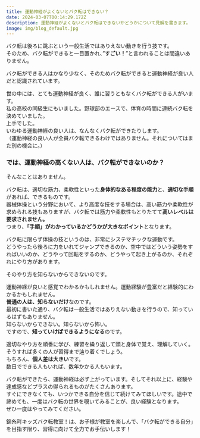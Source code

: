 ```yaml
---
title: 運動神経がよくないとバク転はできない？
date: 2024-03-07T00:14:29.172Z
description: 運動神経がよくないとバク転はできないかどうかについて見解を書きます。
image: img/blog_default.jpg
---
```

バク転は後ろに跳ぶという一般生活ではありえない動きを行う技です。\
そのため、バク転ができると一目置かれ、”**すごい！**”と言われることは間違いありません。

バク転ができる人はかなり少なく、そのためバク転ができると運動神経が良い人だと認識されています。

世の中には、とても運動神経が良く、誰に習うともなくバク転ができる人がいます。\
私の高校の同級生にもいました。野球部のエースで、体育の時間に連続バク転を決めていました。\
上手でした。\
いわゆる運動神経の良い人は、なんなくバク転ができたりします。\
（運動神経の良い人が全員バク転できるわけではありません。それについてはまた別の機会に。）

### では、運動神経の高くない人は、バク転ができないのか？

そんなことはありません。

バク転は、適切な筋力、柔軟性といった**身体的なある程度の能力**と、**適切な手順**があれば、できるものです。\
器械体操という分野において、より高度な技をする場合は、高い筋力や柔軟性が求められる技もありますが、バク転では筋力や柔軟性もとりたてて**高いレベルは要求されません。**\
つまり、**「手順」がわかっているかどうかが大きなポイント**となります。

バク転に限らず体操の技というのは、非常にシステマチックな運動です。\
どうやったら後ろに力をいれてジャンプできるのか、空中ではどういう姿勢をすればいいのか、どうやって回転をするのか、どうやって起き上がるのか、それぞれにやり方があります。

そのやり方を知らないからできないのです。

運動神経が良いと感覚でわかるかもしれません。運動経験が豊富だと経験的にわかるかもしれません。\
**普通の人は、知らないだけ**なのです。\
最初に書いた通り、バク転は一般生活ではありえない動きを行うので、知っているはずもありません。\
知らないからできない。知らないから怖い。\
ですので、**知っていけばできるようになる**のです。

適切なやり方を順番に学び、練習を繰り返して頭と身体で覚え、理解していく。\
そうすれば多くの人が習得まで辿り着くでしょう。\
もちろん、**個人差は大きい**です。\
数日でできる人もいれば、数年かかる人もいます。

バク転ができたら、運動神経は必ず上がっています。そしてそれ以上に、経験や達成感などプラスの得られるものがたくさんあります。\
すぐにできなくても、いつかできる自分を信じて続けてみてほしいです。途中で諦めても、一度はバク転の世界を覗いてみることが、良い経験となります。\
ぜひ一度はやってみてください。

錦糸町キッズバク転教室！は、お子様が教室を楽しんで、「バク転ができる自分」を目指す限り、習得に向けて全力でお手伝いします！